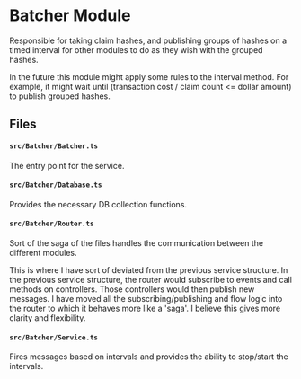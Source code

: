 # Batcher Module

Responsible for taking claim hashes, and publishing groups of hashes on a timed interval for other modules to do as they wish with the grouped hashes.

In the future this module might apply some rules to the interval method. For example, it might wait until (transaction cost / claim count <= dollar amount) to publish grouped hashes.

## Files

#### `src/Batcher/Batcher.ts`   
The entry point for the service.

#### `src/Batcher/Database.ts`   
Provides the necessary DB collection functions.

#### `src/Batcher/Router.ts`   
Sort of the saga of the files handles the communication between the different modules.

This is where I have sort of deviated from the previous service structure. In the previous service structure, the router would subscribe to events and call methods on controllers. Those controllers would then publish new messages. I have moved all the subscribing/publishing and flow logic into the router to which it behaves more like a 'saga'. I believe this gives more clarity and flexibility.

#### `src/Batcher/Service.ts`
Fires messages based on intervals and provides the ability to stop/start the intervals.